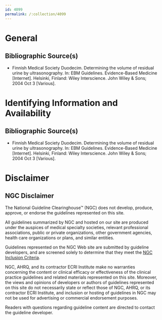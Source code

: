 ```yaml
---
id: 4099
permalink: /:collection/4099
---
```


# General

## Bibliographic Source(s)

- Finnish Medical Society Duodecim. Determining the volume of residual urine by ultrasonography. In: EBM Guidelines. Evidence-Based Medicine [Internet]. Helsinki, Finland: Wiley Interscience. John Wiley & Sons; 2004 Oct 3 [Various].

# Identifying Information and Availability

## Bibliographic Source(s)

- Finnish Medical Society Duodecim. Determining the volume of residual urine by ultrasonography. In: EBM Guidelines. Evidence-Based Medicine [Internet]. Helsinki, Finland: Wiley Interscience. John Wiley & Sons; 2004 Oct 3 [Various].

# Disclaimer

## NGC Disclaimer

The National Guideline Clearinghouse™ (NGC) does not develop, produce, approve, or endorse the guidelines represented on this site.

All guidelines summarized by NGC and hosted on our site are produced under the auspices of medical specialty societies, relevant professional associations, public or private organizations, other government agencies, health care organizations or plans, and similar entities.

Guidelines represented on the NGC Web site are submitted by guideline developers, and are screened solely to determine that they meet the [NGC Inclusion Criteria](/help-and-about/summaries/inclusion-criteria).

NGC, AHRQ, and its contractor ECRI Institute make no warranties concerning the content or clinical efficacy or effectiveness of the clinical practice guidelines and related materials represented on this site. Moreover, the views and opinions of developers or authors of guidelines represented on this site do not necessarily state or reflect those of NGC, AHRQ, or its contractor ECRI Institute, and inclusion or hosting of guidelines in NGC may not be used for advertising or commercial endorsement purposes.

Readers with questions regarding guideline content are directed to contact the guideline developer.

